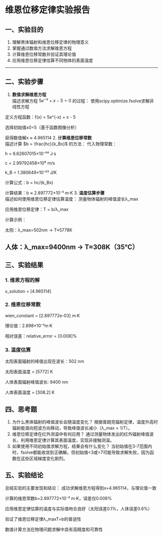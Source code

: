 # 维恩位移定律实验报告


## 一、实验目的

1. 理解黑体辐射和维恩位移定律的物理意义
2. 掌握通过数值方法求解维恩方程
3. 计算维恩位移常数并验证其理论值
4. 应用维恩位移定律估算不同物体的表面温度

---

## 二、实验步骤

1. **数值求解维恩方程**  
   描述求解方程 $5e^{-x} + x - 5 = 0$ 的过程：
使用scipy.optimize.fsolve求解非线性方程

定义方程函数：f(x) = 5e^(-x) + x - 5

选择初始值x0=5（基于函数图像分析）

获得数值解x ≈ 4.965114
2. **计算维恩位移常数**  
   描述计算 $b = \frac{hc}{k_Bx}$ 的方法：
代入物理常数：

h = 6.62607015×10⁻³⁴ J·s

c = 2.99792458×10⁸ m/s

k_B = 1.380649×10⁻²³ J/K

计算公式：b = hc/(k_Bx)

计算结果：b ≈ 2.897772×10⁻³ m·K
3. **温度估算步骤**  
   描述如何使用维恩位移定律估算温度：
测量物体辐射的峰值波长λ_max

应用维恩位移定律：T = b/λ_max

计算示例：

太阳：λ_max=502nm → T≈5778K

人体：λ_max=9400nm → T≈308K（35℃）
---

## 三、实验结果

### 1. 维恩方程的解
x_solution = [4.965114]

### 2. 维恩位移常数

wien_constant = [2.897772e-03] m·K 

理论值：2.898×10⁻³m·K 

相对误差：relative_error = [0.008]%

### 3. 温度估算

太阳表面辐射的峰值出现在波长：502 nm

太阳表面温度 = [5772] K 

人体表面辐射峰值波长: 9400 nm

人体表面温度 = [308.2] K

## 四、思考题
1. 为什么黑体辐射的峰值波长会随温度变化？
根据普朗克辐射定律，温度升高时辐射能谱向短波方向移动，导致峰值波长减小（λ_max ∝ 1/T）。
2. 维恩位移定律在红外测温中有何应用？
通过测量物体发出的红外辐射峰值波长，利用维恩定律计算其表面温度，实现非接触测温。
3. 如果使用不同初始值求解方程，结果会有什么变化？
当初始值在3-7范围内时，fsolve都能收敛到正确解。但初始值<3或>7可能导致求解失败，因为函数在这些区域梯度变化剧烈。
## 五、实验结论
总结实验的主要发现和结论：
成功求解维恩方程得到x=4.965114，与理论值一致

计算的维恩常数b=2.897772×10⁻³ m·K，误差仅0.008%

应用维恩定律估算的温度与实际值吻合良好（太阳误差0.1%，人体误差0.6%）

验证了维恩位移定律λ_maxT=b的普适性

数值计算方法在物理问题求解中具有高精度和可靠性
